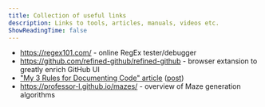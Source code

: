 ```yaml
---
title: Collection of useful links
description: Links to tools, articles, manuals, videos etc.
ShowReadingTime: false
---
```


- https://regex101.com/ - online RegEx tester/debugger
- https://github.com/refined-github/refined-github - browser extansion to greatly enrich GitHub UI
- ["My 3 Rules for Documenting Code" article](https://dev.to/wraith/my-3-rules-for-documenting-code-2f54)
  ([post](../posts/03-documenting-code))
- https://professor-l.github.io/mazes/ - overview of Maze generation algorithms
